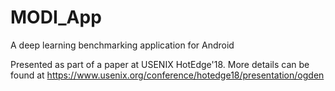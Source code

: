 # MODI_App
A deep learning benchmarking application for Android

Presented as part of a paper at USENIX HotEdge'18.  More details can be found at https://www.usenix.org/conference/hotedge18/presentation/ogden


